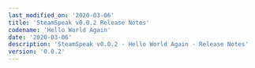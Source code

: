 ```yaml
---
last_modified_on: '2020-03-06'
title: 'SteamSpeak v0.0.2 Release Notes'
codename: 'Hello World Again'
date: '2020-03-06'
description: 'SteamSpeak v0.0.2 - Hello World Again - Release Notes'
version: '0.0.2'
---
```

